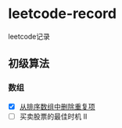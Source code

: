# leetcode-record
leetcode记录

## 初级算法
### 数组
- [x] [从排序数组中删除重复项](https://github.com/ChaosCoffee/leetcode-record/blob/master/cn/%E5%88%9D%E7%BA%A7%E7%AE%97%E6%B3%95/%E4%BB%8E%E6%8E%92%E5%BA%8F%E6%95%B0%E7%BB%84%E4%B8%AD%E5%88%A0%E9%99%A4%E9%87%8D%E5%A4%8D%E9%A1%B9.md)
- [ ] 买卖股票的最佳时机 II
